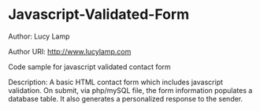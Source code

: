 # Javascript-Validated-Form

Author: Lucy Lamp

Author URI: http://www.lucylamp.com

Code sample for javascript validated contact form

Description: A basic HTML contact form which includes javascript validation. On submit, via php/mySQL file, the form information populates a database table. It also generates a personalized response to the sender.


